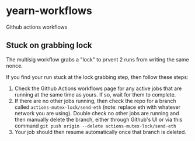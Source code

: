 # yearn-workflows
Github actions workflows

## Stuck on grabbing lock
The multisig workflow grabs a "lock" to prvent 2 runs from writing the same nonce.

If you find your run stuck at the lock grabbing step, then follow these steps:

1. Check the Github Actions workflows page for any active jobs that are running at the same time as yours. If so, wait for them to complete.
2. If there are no other jobs running, then check the repo for a branch called `actions-mutex-lock/send-eth` (note: replace eth with whatever network you are using). Double check no other jobs are running and then manually delete the branch, either through Github's UI or via this command `git push origin --delete actions-mutex-lock/send-eth` 
3. Your job should then resume automatically once that branch is deleted.
